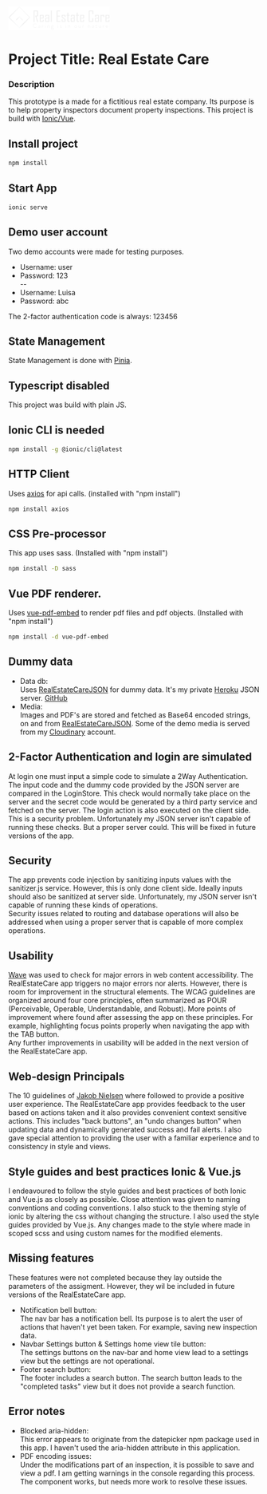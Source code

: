 ![Logo](public/logos/real-estate-care-logo.png)
# Project Title: Real Estate Care

### Description
This prototype is a made for a fictitious real estate company. Its purpose is to help property inspectors document 
property inspections. This project is build with [Ionic/Vue](https://ionicframework.com/docs/vue/overview).

## Install project
```sh
npm install
```

## Start App
```sh
ionic serve
```

## Demo user account
Two demo accounts were made for testing purposes.
- Username: user
- Password: 123
  <br/>--
- Username: Luisa
- Password: abc

The 2-factor authentication code is always: 123456

## State Management
State Management is done with [Pinia](https://pinia.vuejs.org/).

## Typescript disabled
This project was build with plain JS.

## Ionic CLI is needed
```sh
npm install -g @ionic/cli@latest
```

## HTTP Client
Uses [axios](https://axios-http.com/docs/intro) for api calls. (installed with "npm install")
```sh
npm install axios
```

## CSS Pre-processor
This app uses sass. (Installed with "npm install")
```sh
npm install -D sass
```

## Vue PDF renderer.
Uses [vue-pdf-embed](https://github.com/hrynko/vue-pdf-embed) to render pdf files and pdf objects. (Installed with "npm install")
```sh
npm install -d vue-pdf-embed
```

## Dummy data
- Data db: <br/>Uses [RealEstateCareJSON](https://json-real-estate-care-3167f11da290.herokuapp.com/) for dummy data. 
It's my private [Heroku](https://www.heroku.com/home) JSON server. [GitHub](https://github.com/BabyLizzy-FunTime-Lab/JsonRealEstateCare)
- Media: <br/>Images and PDF's are stored and fetched as Base64 encoded strings, on and from 
[RealEstateCareJSON](https://json-real-estate-care-3167f11da290.herokuapp.com/). Some of the demo media is served from my [Cloudinary](https://cloudinary.com/) account.

## 2-Factor Authentication and login are simulated
At login one must input a simple code to simulate a 2Way Authentication. 
The input code and the dummy code provided by the JSON server are compared in the LoginStore. 
This check would normally take place on the server and the secret code would be generated by a third party service and 
fetched on the server. The login action is also executed on the client side. This is a security problem. Unfortunately
my JSON server isn't capable of running these checks. But a proper server could. This will be fixed in future versions 
of the app.

## Security 
The app prevents code injection by sanitizing inputs values with the sanitizer.js service. However, this is only done 
client side. Ideally inputs should also be sanitized at server side. Unfortunately, my JSON server isn't capable of 
running these kinds of operations.<br/> 
Security issues related to routing and database operations will also be addressed when using a proper server that is
capable of more complex operations. 

## Usability
[Wave](https://wave.webaim.org/) was used to check for major errors in web content accessibility. The RealEstateCare
app triggers no major errors nor alerts. However, there is room for improvement in the structural elements. The WCAG
guidelines are organized around four core principles, often summarized as POUR (Perceivable, Operable, 
Understandable, and Robust). More points of improvement where found after assessing the app on these principles. 
For example, highlighting focus points properly when navigating the app with the TAB button.<br/>
Any further improvements in usability will be added in the next version of the RealEstateCare app.

## Web-design Principals
The 10 guidelines of 
[Jakob Nielsen](https://www.cursuswp.com/10-heuristieken-jakob-nielsen-webdesign-principes-regels-vuistregels-webdesign/)
where followed to provide a positive user experience. The RealEstateCare app provides feedback to the user based on
actions taken and it also provides convenient context sensitive actions. This includes "back buttons", an "undo changes 
button" when updating data and dynamically generated success and fail alerts. I also gave special attention to providing 
the user with a familiar experience and to consistency in style and views.

## Style guides and best practices Ionic & Vue.js
I endeavoured to follow the style guides and best practices of both Ionic and Vue.js as closely as possible.
Close attention was given to naming conventions and coding conventions. I also stuck to the theming style of ionic
by altering the css without changing the structure. I also used the style guides provided by Vue.js. 
Any changes made to the style where made in scoped scss and using custom names for the modified elements.

## Missing features
These features were not completed because they lay outside the parameters of the assigment. However, they wil be 
included in future versions of the RealEstateCare app.
- Notification bell button: <br/> The nav bar has a notification bell. Its purpose is to alert the user of actions that 
haven't yet been taken. For example, saving new inspection data. 
- Navbar Settings button & Settings home view tile button: <br/> The settings buttons on the nav-bar and home view lead 
to a settings view but the settings are not operational.
- Footer search button: <br/> The footer includes a search button. The search button leads to the "completed tasks" view
but it does not provide a search function. 

## Error notes
- Blocked aria-hidden:<br/> 
This error appears to originate from the datepicker npm package used in this app. I haven't used the aria-hidden
attribute in this application.
- PDF encoding issues:<br/>
Under the modifications part of an inspection, it is possible to save and view a pdf. I am getting 
warnings in the console regarding this process. The component works, but needs more work to resolve
these issues.

